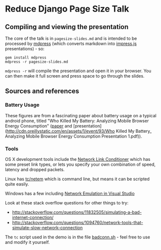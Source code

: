 # Reduce Django Page Size Talk

## Compiling and viewing the presentation

The core of the talk is in `pagesize-slides.md` and is intended to be processed by [mdpress](http://egonschiele.github.io/mdpress/) (which converts markdown into [impress.js](http://bartaz.github.io/impress.js) presentations) - so:

```
gem install mdpress
mdpress -r pagesize-slides.md
```

`mdpress -r` will compile the presentation and open it in your browser.  You can then make it full screen and press space to go through the slides.

## Sources and references

### Battery Usage

These figures are from a fascinating paper about battery usage on a typical android phone, titled "Who Killed My Battery: Analyzing Mobile Browser Energy Consumption" ([paper](http://crypto.stanford.edu/~dabo/pubs/papers/browserpower.pdf) and [presentation](http://cdn.oreillystatic.com/en/assets/1/event/93/Who Killed My Battery_ Analyzing Mobile Browser Energy Consumption Presentation 1.pdf)).

### Tools

OS X development tools include the [Network Link Conditioner](http://9to5mac.com/2011/08/10/new-in-os-x-lion-network-link-conditioner-utility-lets-you-simulate-internet-and-bandwidth-conditions/) which has some preset link types, or lets you specify your own combination of speed, latency and dropped packets.

Linux has [tc/netem](http://www.linuxfoundation.org/collaborate/workgroups/networking/netem) which is command line, but means it can be scripted quite easily.

Windows has a few including [Network Emulation in Visual Studio](http://blogs.msdn.com/b/lkruger/archive/2009/06/08/introducing-true-network-emulation-in-visual-studio-2010.aspx)

Look at these stack overflow questions for other things to try:

* http://stackoverflow.com/questions/11832505/simulating-a-bad-internet-connection/
* http://stackoverflow.com/questions/1094760/network-tools-that-simulate-slow-network-connection

The `tc` script used in the demo is in the file [badconn.sh](https://github.com/foobacca/reduce-django-page-size/blob/master/badconn.sh) - feel free to use and modify it yourself.
